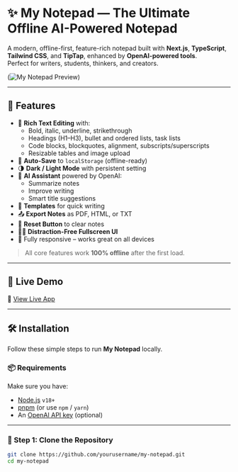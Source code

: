 # ✨ My Notepad — The Ultimate Offline AI-Powered Notepad

A modern, offline-first, feature-rich notepad built with **Next.js**, **TypeScript**, **Tailwind CSS**, and **TipTap**, enhanced by **OpenAI-powered tools**.  
Perfect for writers, students, thinkers, and creators.

(![My Notepad Preview](./screenshot1.jpg))

---

## 🚀 Features

- 📝 **Rich Text Editing** with:
  - Bold, italic, underline, strikethrough
  - Headings (H1–H3), bullet and ordered lists, task lists
  - Code blocks, blockquotes, alignment, subscripts/superscripts
  - Resizable tables and image upload
- 💾 **Auto-Save** to `localStorage` (offline-ready)
- 🌗 **Dark / Light Mode** with persistent setting
- 🧠 **AI Assistant** powered by OpenAI:
  - Summarize notes
  - Improve writing
  - Smart title suggestions
- 🧩 **Templates** for quick writing
- 📤 **Export Notes** as PDF, HTML, or TXT
- 🔄 **Reset Button** to clear notes
- 🧘‍♂️ **Distraction-Free Fullscreen UI**
- 📱 Fully responsive – works great on all devices

> All core features work **100% offline** after the first load.

---

## 📸 Live Demo

🔗 [View Live App](https://your-demo-url.com)

---

## 🛠️ Installation

Follow these simple steps to run **My Notepad** locally.

### 📦 Requirements

Make sure you have:

- [Node.js](https://nodejs.org/en/download/) `v18+`
- [pnpm](https://pnpm.io/) (or use `npm` / `yarn`)
- An [OpenAI API key](https://platform.openai.com/account/api-keys) (optional)

---

### 🧰 Step 1: Clone the Repository

```bash
git clone https://github.com/yourusername/my-notepad.git
cd my-notepad
